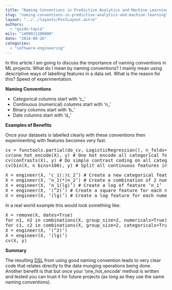 ```yaml
---
title: "Naming Conventions in Predictive Analytics and Machine Learning"
slug: "naming-conventions-in-predictive-analytics-and-machine-learning"
layout: "../../layouts/PostLayout.astro"
authors: 
  - "guido-tapia"
mils: "1409011200000"
date: "2014-08-26"
categories: 
  - "software-engineering"
---
```


In this article I am going to discuss the importance of naming conventions in ML projects. What do I mean by naming conventions? I mainly mean using descriptive ways of labelling features in a data set. What is the reason for this? Speed of experimentation.

**Naming Conventions**

- Categorical columns start with ‘c\_’
- Continuous (numerical) columns start with ‘n\_’
- Binary columns start with ‘b\_’
- Date columns start with ‘d\_’

**Examples of Benefits**

Once your datasets is labelled clearly with these conventions then experimenting with features becomes very fast.

<pre>cv = functools.partial(do_cv, LogisticRegression(), n_folds=10, n_samples=10000)
cv(one_hot_encode(X), y) # One hot encode all categorical features
cv(contrasts(X), y) # Do simple contrast coding on all categorical features
cv(bin(X, n_bins=100), y) # Split all continuous features into 100 bins</pre>



<pre>X = engineer(X, ‘c_1(:)c_2’) # Create a new categorical feature that is a combination of 2 other
X = engineer(X, ‘n_1(*)n_2’) # Create a combination of 2 numericals (by multiplication)
X = engineer(X, ‘n_1(lg)’) # Create a log of feature ‘n_1’
X = engineer(X, ‘(^2)’) # Create a square feature for each numerical feature
X = engineer(X, ‘(lg)’) # Create a log feature for each numerical feature</pre>

In a real world example this would look something like:

<pre>X = remove(X, dates=True)
for n1, n2 in combinations(X, group_size=2, numericals=True): X = engineer(X, n1 + ‘(*)’ + n2)
for c1, c2 in combinations(X, group_size=2, categoricals=True): X = engineer(X, c1 + ‘(:)’ + c2)
X = engineer(X, ‘(^2)’)
X = engineer(X, ‘(lg)’)
cv(X, y)</pre>

**Summary**

The resulting [DSL](http://en.wikipedia.org/wiki/Domain-specific_language) from using good naming convention leads to very clear code that relates directly to the data munging operations being done. Another benefit is that but once your ‘one\_hot\_encode’ method is written and tested you can trust it for future projects (as long as they use the same naming conventions).
